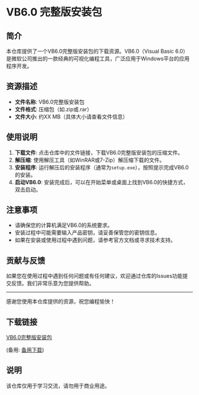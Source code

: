 # VB6.0 完整版安装包

## 简介

本仓库提供了一个VB6.0完整版安装包的下载资源。VB6.0（Visual Basic 6.0）是微软公司推出的一款经典的可视化编程工具，广泛应用于Windows平台的应用程序开发。

## 资源描述

- **文件名称**: VB6.0完整版安装包
- **文件格式**: 压缩包（如.zip或.rar）
- **文件大小**: 约XX MB（具体大小请查看文件信息）

## 使用说明

1. **下载文件**: 点击仓库中的文件链接，下载VB6.0完整版安装包的压缩文件。
2. **解压缩**: 使用解压工具（如WinRAR或7-Zip）解压缩下载的文件。
3. **安装程序**: 运行解压后的安装程序（通常为`setup.exe`），按照提示完成VB6.0的安装。
4. **启动VB6.0**: 安装完成后，可以在开始菜单或桌面上找到VB6.0的快捷方式，双击启动。

## 注意事项

- 请确保您的计算机满足VB6.0的系统要求。
- 安装过程中可能需要输入产品密钥，请妥善保管您的密钥信息。
- 如果在安装或使用过程中遇到问题，请参考官方文档或寻求技术支持。

## 贡献与反馈

如果您在使用过程中遇到任何问题或有任何建议，欢迎通过仓库的Issues功能提交反馈。我们非常乐意为您提供帮助。

---

感谢您使用本仓库提供的资源，祝您编程愉快！

## 下载链接
[VB6.0完整版安装包](https://pan.quark.cn/s/42c6ea5d3688) 

(备用: [备用下载](https://pan.baidu.com/s/1SvmEyu-KOtRXAMxroTuIhQ?pwd=1234))

## 说明

该仓库仅用于学习交流，请勿用于商业用途。
